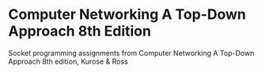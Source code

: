 # Computer Networking A Top-Down Approach 8th Edition
Socket programming assignments from Computer Networking A Top-Down Approach 8th edition, Kurose & Ross